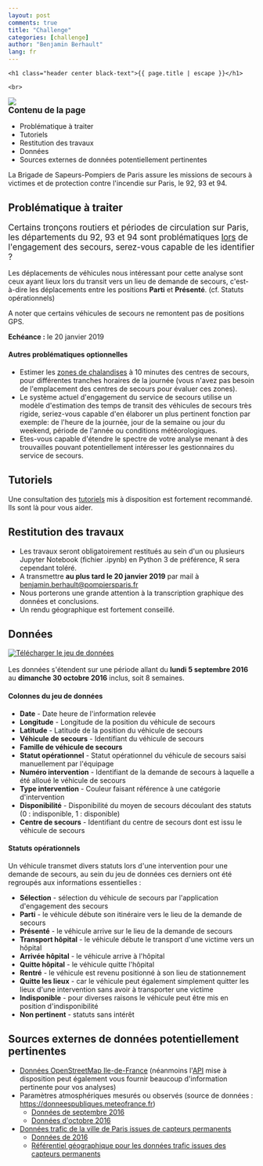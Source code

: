 ```yaml
---
layout: post
comments: true
title: "Challenge"
categories: [challenge]
author: "Benjamin Berhault"
lang: fr
---
```


<div class="section no-pad-bot" id="index-banner">
  <div class="container">

    <h1 class="header center black-text">{{ page.title | escape }}</h1>
    
    <br>
  </div>
</div>

<div class="row">
  <div class="col grid s12 m6 l3">
    <img src="{{ '/images/data_challenge.jpg' | relative_url }}" class="responsive-img">
  </div>
  <div class="col grid s12 m6 l9 ">
    <big><b>Contenu de la page</b></big>
      <ul>
        <li>Problématique à traiter</li>
        <li>Tutoriels</li>
        <li>Restitution des travaux</li>
        <li>Données</li>
        <li>Sources externes de données potentiellement pertinentes</li>
      </ul>
  </div>
</div>

La Brigade de Sapeurs-Pompiers de Paris assure les missions de secours à victimes et de protection contre l'incendie sur Paris, le 92, 93 et 94.

<h2>Problématique à traiter</h2>
<div class="card-panel amber lighten-4"><big>Certains tronçons routiers et périodes de circulation sur Paris, les départements du 92, 93 et 94 sont problématiques <u>lors</u> de l'engagement des secours, serez-vous capable de les identifier ?</big></div>

<p>Les déplacements de véhicules nous intéressant pour cette analyse sont ceux ayant lieux lors du transit vers un lieu de demande de secours, c'est-à-dire les déplacements entre les positions <b>Parti</b> et <b>Présenté</b>. (cf. Statuts opérationnels)</p>

<p>A noter que certains véhicules de secours ne remontent pas de positions GPS.</p>

<p><b>Echéance :</b> le 20 janvier 2019</p>

<h4>Autres problématiques optionnelles</h4>
<ul>
  <li>Estimer les <a href="https://fr.wikipedia.org/wiki/Zone_de_chalandise">zones de chalandises</a> à 10 minutes des centres de secours, pour différentes tranches horaires de la journée (vous n'avez pas besoin de l'emplacement des centres de secours pour évaluer ces zones).</li>
  <li>Le système actuel d'engagement du service de secours utilise un modèle d'estimation des temps de transit des véhicules de secours très rigide, seriez-vous capable d'en élaborer un plus pertinent fonction par exemple: de l'heure de la journée, jour de la semaine ou jour du weekend, période de l'année ou conditions météorologiques.</li>
  <li>Etes-vous capable d'étendre le spectre de votre analyse menant à des trouvailles pouvant potentiellement intéresser les gestionnaires du service de secours.</li>
</ul>

<h2>Tutoriels</h2>
Une consultation des <a href="{{ '/tutoriels.html' | relative_url }}">tutoriels</a> mis à disposition est fortement recommandé. Ils sont là pour vous aider.

<h2>Restitution des travaux</h2>
<ul>
  <li>Les travaux seront obligatoirement restitués au sein d'un ou plusieurs Jupyter Notebook (fichier .ipynb) en Python 3 de préférence, R sera cependant toléré.</li>
  <li>A transmettre <b>au plus tard le 20 janvier 2019</b> par mail à <a href="mailto:benjamin.berhault@pompiersparis.fr?subject=Soumission%20relative%20au%20Paris%20Fire%20Brigade%20Data%20Challenge&amp;body=Bonjour%E2%80%9A%0AVeuillez%20trouver%20en%20pièce%20jointe%20le%20Notebook%20résultant%20de%20mon%20travail%20concernant%20le%20mini%20challenge%20des%20pompiers%20de%20Paris%20d%C2%B4exploitation%20de%20données.">benjamin.berhault@pompiersparis.fr</a></li>
  <li>Nous porterons une grande attention à la transcription graphique des données et conclusions.</li>
  <li>Un rendu géographique est fortement conseillé.</li>
</ul>

<h2>Données</h2>
<div style="display: flex; align-items:center; text-align: center;"><img src="{{ '/images/csv_icon.png' | relative_url }}"> <a href="{{ '/data/data.zip' | relative_url }}">Télécharger le jeu de données</a></div>
<br>
Les données s'étendent sur une période allant du <b>lundi 5 septembre 2016</b> au <b>dimanche 30 octobre 2016</b> inclus, soit 8 semaines.

<h4>Colonnes du jeu de données</h4>
<ul>
  <li><b>Date</b> - Date heure de l'information relevée</li>
  <li><b>Longitude</b> - Longitude de la position du véhicule de secours</li>
  <li><b>Latitude</b> - Latitude de la position du véhicule de secours</li>
  <li><b>Véhicule de secours</b> - Identifiant du véhicule de secours</li>
  <li><b>Famille de véhicule de secours</b></li>
  <li><b>Statut opérationnel</b> - Statut opérationnel du véhicule de secours saisi manuellement par l'équipage</li>
  <li><b>Numéro intervention</b> - Identifiant de la demande de secours à laquelle a été alloué le véhicule de secours</li>
  <li><b>Type intervention</b> - Couleur faisant référence à une catégorie d'intervention</li>
  <li><b>Disponibilité</b> - Disponibilité du moyen de secours découlant des statuts (0 : indisponible, 1 : disponible)</li>
  <li><b>Centre de secours</b> - Identifiant du centre de secours dont est issu le véhicule de secours</li>
</ul>

<h4>Statuts opérationnels</h4>
Un véhicule transmet divers statuts lors d'une intervention pour une demande de secours, au sein du jeu de données ces derniers ont été regroupés aux informations essentielles :
<ul>
  <li><b>Sélection</b> - sélection du véhicule de secours par l'application d'engagement des secours</li>
  <li><b>Parti</b> - le véhicule débute son itinéraire vers le lieu de la demande de secours</li>
  <li><b>Présenté</b> - le véhicule arrive sur le lieu de la demande de secours</li>
  <li><b>Transport hôpital</b> - le véhicule débute le transport d'une victime vers un hôpital</li>
  <li><b>Arrivée hôpital</b> - le véhicule arrive à l'hôpital</li>
  <li><b>Quitte hôpital</b> - le véhicule quitte l'hôpital</li>
  <li><b>Rentré</b> - le véhicule est revenu positionné à son lieu de stationnement</li>
  <li><b>Quitte les lieux</b> - car le véhicule peut également simplement quitter les lieux d'une intervention sans avoir à transporter une victime</li>
  <li><b>Indisponible</b> - pour diverses raisons le véhicule peut être mis en position d'indisponibilité</li>
  <li><b>Non pertinent</b> - statuts sans intérêt</li>
</ul>

<h2>Sources externes de données potentiellement pertinentes</h2>
<ul>
  <li><a href="https://download.geofabrik.de/europe/france/ile-de-france.html">Données OpenStreetMap Ile-de-France</a> (néanmoins l'<a href="{{ site.baseurl }}{% post_url 2018-12-11-03-utilisation-d-un-service-web-de-recherche-d-itinéraire %}">API</a> mise à disposition peut également vous fournir beaucoup d'information pertinente pour vos analyses)</li>
  <li>Paramètres atmosphériques mesurés ou observés (source de données : <a href="https://donneespubliques.meteofrance.fr/?fond=produit&id_produit=90&id_rubrique=32">https://donneespubliques.meteofrance.fr</a>)
    <ul>
      <li><a href="{{ '/data/meteo_synop.201609.csv.gz' | relative_url }}">Données de septembre 2016</a></li>
      <li><a href="{{ '/data/meteo_synop.201610.csv.gz' | relative_url }}">Données d'octobre 2016</a></li>
    </ul>
  </li>
  <li><a href="https://opendata.paris.fr/explore/dataset/comptages-routiers-permanents/information/">Données trafic de la ville de Paris issues de capteurs permanents</a>
    <ul>
      <li><a href="https://opendata.paris.fr/api/datasets/1.0/comptages-routiers-permanents/attachments/2016_paris_donnees_trafic_capteurs_zip/">Données de 2016</a></li>
      <li><a href="https://opendata.paris.fr/explore/dataset/referentiel-comptages-routiers/download/?format=csv&timezone=Europe/Berlin&use_labels_for_header=true">Référentiel géographique pour les données trafic issues des capteurs permanents</a></li>
    </ul>
  </li>
</ul>
<br>